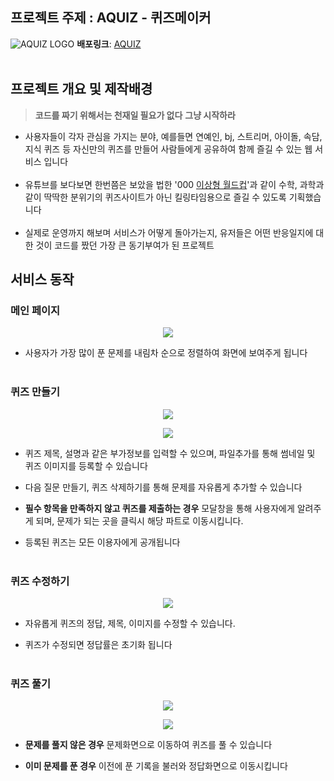 ## 프로젝트 주제 : AQUIZ - 퀴즈메이커
![AQUIZ LOGO](https://aquizbuket.s3.ap-northeast-2.amazonaws.com/logo/logo.png)
**배포링크**: [AQUIZ](https://breakdance.github.io/breakdance/)
<br />
<br />
## 프로젝트 개요 및 제작배경
> **코드를 짜기 위해서는 천재일 필요가 없다**
> **그냥 시작하라**
- 사용자들이 각자 관심을 가지는 분야, 예를들면 연예인, bj, 스트리머, 아이돌, 속담, 지식 퀴즈 등 자신만의 퀴즈를 만들어 사람들에게 공유하여 함께 즐길 수 있는 웹 서비스 입니다
  <br/>
  <br/>
- 유튜브를 보다보면 한번쯤은 보았을 법한 '000 [이상형 월드컵](https://www.piku.co.kr/)'과 같이 수학, 과학과 같이 딱딱한 분위기의 퀴즈사이트가 아닌 킬링타임용으로 즐길 수 있도록 기획했습니다
  <br/>
  <br/>
- 실제로 운영까지 해보며 서비스가 어떻게 돌아가는지, 유저들은 어떤 반응일지에 대한 것이 코드를 짰던 가장 큰 동기부여가 된 프로젝트<br/>
## 서비스 동작
### 메인 페이지
<p align="center">
  <img src="https://github.com/Arangluv/AQUIZ-Project/assets/90511789/ef1dbb4e-757f-403b-8eac-9debfb3ad79c">
</p>

- 사용자가 가장 많이 푼 문제를 내림차 순으로 정렬하여 화면에 보여주게 됩니다 
  <br/>
  <br/>
### 퀴즈 만들기
<p align="center">
  <img src="https://github.com/Arangluv/AQUIZ-Project/assets/90511789/2093c0e8-1b6a-48b3-bdd7-02da59203822">
</p>
<p align="center">
  <img src="https://github.com/Arangluv/AQUIZ-Project/assets/90511789/c7377813-bff4-4fd5-ba80-30d35e39d563">
</p>

- 퀴즈 제목, 설명과 같은 부가정보를 입력할 수 있으며, 파일추가를 통해 썸네일 및 퀴즈 이미지를 등록할 수 있습니다


- 다음 질문 만들기, 퀴즈 삭제하기를 통해 문제를 자유롭게 추가할 수 있습니다


- **필수 항목을 만족하지 않고 퀴즈를 제출하는 경우** 모달창을 통해 사용자에게 알려주게 되며, 문제가 되는 곳을 클릭시 해당 파트로 이동시킵니다.

- 등록된 퀴즈는 모든 이용자에게 공개됩니다
  <br/>
  <br/>
### 퀴즈 수정하기
<p align="center">
  <img src="https://github.com/Arangluv/AQUIZ-Project/assets/90511789/bbefbb84-419b-4d19-a90e-3d2bb0c072a3">
</p>

- 자유롭게 퀴즈의 정답, 제목, 이미지를 수정할 수 있습니다.

- 퀴즈가 수정되면 정답률은 초기화 됩니다
  <br/>
  <br/>

### 퀴즈 풀기
<p align="center">
  <img src="https://github.com/Arangluv/AQUIZ-Project/assets/90511789/a8599a98-1139-4a77-9e30-0c28efb3f8d4">
</p>
<p align="center">
  <img src="https://github.com/Arangluv/AQUIZ-Project/assets/90511789/ed4ca7f1-1653-4fe7-b510-01c178a6dec1">
</p>

- **문제를 풀지 않은 경우** 문제화면으로 이동하여 퀴즈를 풀 수 있습니다


- **이미 문제를 푼 경우** 이전에 푼 기록을 불러와 정답화면으로 이동시킵니다

  <br/>
  <br/>
  

  

